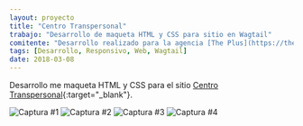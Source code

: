```yaml
---
layout: proyecto
title: "Centro Transpersonal"
trabajo: "Desarrollo de maqueta HTML y CSS para sitio en Wagtail"
comitente: "Desarrollo realizado para la agencia [The Plus](https://theplus.agency)."
tags: [Desarrollo, Responsivo, Web, Wagtail]
date: 2018-03-08
---
```


Desarrollo me maqueta HTML y CSS para el sitio [Centro Transpersonal](https://www.centrotranspersonal.com.ar/){:target="_blank"}.

<div class="fotorama single" data-loop="true">
    <img src="{{ site.baseurl }}/img/2018_centro-01.jpg" alt="Captura #1" />
    <img src="{{ site.baseurl }}/img/2018_centro-02.jpg" alt="Captura #2" />
    <img src="{{ site.baseurl }}/img/2018_centro-03.jpg" alt="Captura #3" />
    <img src="{{ site.baseurl }}/img/2018_centro-04.jpg" alt="Captura #4" />
</div>
